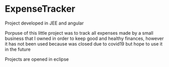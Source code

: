 # ExpenseTracker
Project developed in JEE and angular

 Porpuse of this little project was to track all expenses made by a small business 
 that I owned in order to keep good and healthy finances, however it has not been
 used because was closed due to covid19 but hope to use it in the future

Projects are opened in eclipse

